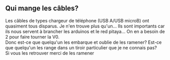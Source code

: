 ## Qui mange les câbles?



Les câbles de types chargeur de téléphone (USB A/USB microB) ont quasiment
tous disparus. Je n'en trouve plus qu'un... Ils sont importants car ils nous
servent à brancher les arduinos et le red pitaya... On en a besoin de 2 pour
faire tourner la V0.  
Donc est-ce que quelqu'un les embarque et oublie de les ramener? Est-ce que
quelqu'un les range dans un tiroir particulier que je ne connais pas?  
Si vous les retrouver merci de les ramener




